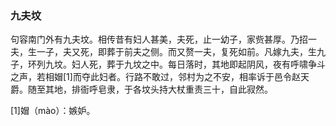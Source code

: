 <script type="text/javascript">
    var head = document.getElementsByTagName('head')[0];
    cssURL = '/public/article_1.css';
    linkTag = document.createElement('link');
    linkTag.href = cssURL;
    linkTag.setAttribute('type','text/css');
    linkTag.setAttribute('rel','stylesheet');
    head.appendChild(linkTag);
</script>
### 九夫坟

句容南门外有九夫坟。相传昔有妇人甚美，夫死，止一幼子，家赀甚厚。乃招一夫，生一子，夫又死，即葬于前夫之侧。而又赘一夫，复死如前。凡嫁九夫，生九子，环列九坟。妇人死，葬于九坟之中。每日落时，其地即起阴风，夜有呼啸争斗之声，若相媢[1]而夺此妇者。行路不敢过，邻村为之不安，相率诉于邑令赵天爵。随至其地，排衙呼皂隶，于各坟头持大杖重责三十，自此寂然。

[1]媢（mào）：嫉妒。

